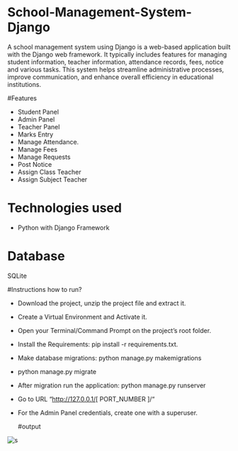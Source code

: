 # School-Management-System-Django
A school management system using Django is a web-based application built with the Django web framework. It typically includes features for managing student information, teacher information, attendance records, fees, notice and various tasks. This system helps streamline administrative processes, improve communication, and enhance overall efficiency in educational institutions.

#Features
-  Student Panel
-  Admin Panel
-  Teacher Panel
-  Marks Entry
-  Manage Attendance.
-  Manage Fees
-  Manage Requests
-  Post Notice
-  Assign Class Teacher
-  Assign Subject Teacher

# Technologies used
- Python with Django Framework

# Database
SQLite

#Instructions how to run?
- Download the project, unzip the project file and extract it.
- Create a Virtual Environment and Activate it.
- Open your Terminal/Command Prompt on the project’s root folder.
- Install the Requirements: pip install -r requirements.txt.
- Make database migrations: python manage.py makemigrations
- python manage.py migrate
- After migration run the application: python manage.py runserver
- Go to URL “http://127.0.0.1/[ PORT_NUMBER ]/“
- For the Admin Panel credentials, create one with a superuser.

  #output
  

  

![s](https://github.com/Dolma455/School-Management-System-Django/assets/119863448/3e999a45-d584-46ef-a044-0602fd9907fc)

  


